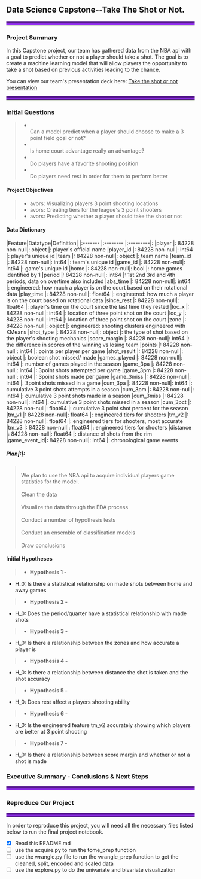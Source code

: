 ## Data Science Capstone--Take The Shot or Not.
<hr style="border-top: 10px groove blueviolet; margin-top: 1px; margin-bottom: 1px"></hr>

### Project Summary 

In this Capstone project, our team has gathered data from the NBA api with a goal to predict whether or not a player should take a shot. The goal is to create a machine learning model that will allow players the opportunity to take a shot based on previous activities leading to the chance. 

You can view our team's presentation deck here: <a href="https://www.canva.com/design/DAFJC32y92U/b6rqmt93S_OJEJWzffA3Wg/edit?utm_content=DAFJC32y92U&utm_campaign=designshare&utm_medium=link2&utm_source=sharebutton">Take the shot or not presentation</a>
<hr style="border-top: 10px groove blueviolet; margin-top: 1px; margin-bottom: 1px"></hr>

### Initial Questions

> - <br> Can a model predict when a player should choose to make a 3 point field goal or not? <br>
> - <br> Is home court advantage really an advantage?
> - <br> Do players have a favorite shooting position 
> - <br> Do players need rest in order for them to perform better 


#### Project Objectives
> - avors: Visualizing players 3 point shooting locations <br>
> - avors: Creating tiers for the league's 3 point shooters <br>
> - avors: Predicting whether a player should take the shot or not <br>

#### Data Dictionary
|Feature|Datatype|Definition|
|:-------     |:--------        |:---------|:
|player       |:  84228 non-null|: object  |: player's official name 
|player_id    |:  84228 non-null|: int64   |: player's unique id 
|team         |:  84228 non-null|: object  |: team name
|team_id      |:  84228 non-null|: int64   |: team's unique id 
|game_id      |:  84228 non-null|: int64   |: game's unique id 
|home         |:  84228 non-null|: bool    |: home games identified by 1
|period       |:  84228 non-null|: int64   |: 1st 2nd 3rd and 4th periods, data on overtime also included
|abs_time     |:  84228 non-null|: int64   |: engineered: how much a player is on the court based on their rotational data 
|play_time    |:  84228 non-null|: float64 |: engineered: how much a player is on the court based on rotational data 
|since_rest   |:  84228 non-null|: float64 |: player's time on the court since the last time they rested 
|loc_x        |:  84228 non-null|: int64   |: location of three point shot on the court
|loc_y        |:  84228 non-null|: int64   |: location of three point shot on the court
|zone         |:  84228 non-null|: object  |: engineered: shooting clusters engineered with KMeans 
|shot_type    |:  84228 non-null|: object  |: the type of shot based on the player's shooting mechanics 
|score_margin |:  84228 non-null|: int64   |: the difference in scores of the winning vs losing team 
|points       |:  84228 non-null|: int64   |: points per player per game 
|shot_result  |:  84228 non-null|: object  |: boolean shot missed/ made 
|games_played |:  84228 non-null|: int64   |: number of games played in the season 
|game_3pa     |:  84228 non-null|: int64   |: 3point shots attempted per game 
|game_3pm     |:  84228 non-null|: int64   |: 3point shots made per game 
|game_3miss   |:  84228 non-null|: int64   |: 3point shots missed in a game
|cum_3pa      |:  84228 non-null|: int64   |: cumulative 3 point shots attempts in a season
|cum_3pm      |:  84228 non-null|: int64   |: cumulative 3 point shots made in a season
|cum_3miss    |:  84228 non-null|: int64   |: cumulative 3 point shots missed in a season
|cum_3pct     |:  84228 non-null|: float64 |: cumulative 3 point shot percent for the season 
|tm_v1        |:  84228 non-null|: float64 |: engineered tiers for shooters
|tm_v2        |:  84228 non-null|: float64 |: engineered tiers for shooters, most accurate
|tm_v3        |:  84228 non-null|: float64 |: engineered tiers for shooters
|distance     |:  84228 non-null|: float64 |: distance of shots from the rim 
|game_event_id|:  84228 non-null|: int64   |: chronological game events 

##### Plan|:|: 
> <br>We plan to use the NBA api to acquire individual players game statistics for the model.<br>
> <br>Clean the data<br>
> <br>Visualize the data through the EDA process <br>
> <br>Conduct a number of hypothesis tests <br>
> <br>Conduct an ensemble of classification models  <br>
> <br>Draw conclusions <br>




#### Initial Hypotheses
> - **Hypothesis 1 -**
- H_0: Is there a statistical relationship on made shots between home and away games 
> - **Hypothesis 2 -** 
- H_0: Does the period/quarter have a statistical relationship with made shots 
> - **Hypothesis 3 -**
- H_0: Is there a relationship between the zones and how accurate a player is 
> - **Hypothesis 4 -**
- H_0: Is there a relationship between distance the shot is taken and the shot accuracy
> - **Hypothesis 5 -**
- H_0: Does rest affect a players shooting ability
> - **Hypothesis 6 -**
- H_0: Is the engineered feature tm_v2 accurately showing which players are better at 3 point shooting 
> - **Hypothesis 7 -**
- H_0: Is there a relationship between score margin and whether or not a shot is made

### Executive Summary - Conclusions & Next Steps



<hr style="border-top: 10px groove blueviolet; margin-top: 1px; margin-bottom: 1px"></hr>


### Reproduce Our Project

<hr style="border-top: 10px groove blueviolet; margin-top: 1px; margin-bottom: 1px"></hr>

In order to reproduce this project, you will need all the necessary files listed below to run the final project notebook. 
- [x] Read this README.md
- [ ] use the acquire.py to run the tome_prep function 
- [ ] use the wrangle.py file to run the wrangle_prep function to get the cleaned, split, encoded and scaled data
- [ ] use the explore.py to do the univariate and bivariate visualization
